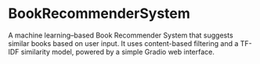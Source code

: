 # BookRecommenderSystem
A machine learning–based Book Recommender System that suggests similar books based on user input. It uses content-based filtering and a TF-IDF similarity model, powered by a simple Gradio web interface.

